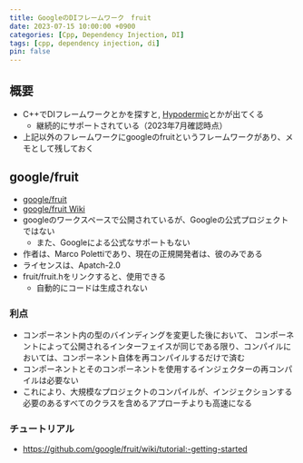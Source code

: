 ```yaml
---
title: GoogleのDIフレームワーク　fruit
date: 2023-07-15 10:00:00 +0900
categories: [Cpp, Dependency Injection, DI]
tags: [cpp, dependency injection, di]
pin: false
---
```


## 概要
- C++でDIフレームワークとかを探すと, [Hypodermic](https://github.com/ybainier/Hypodermic)とかが出てくる
  - 継続的にサポートされている（2023年7月確認時点）
- 上記以外のフレームワークにgoogleのfruitというフレームワークがあり、メモとして残しておく

## google/fruit
- [google/fruit](https://github.com/google/fruit)
- [google/fruit Wiki](https://github.com/google/fruit/wiki)
- googleのワークスペースで公開されているが、Googleの公式プロジェクトではない
   - また、Googleによる公式なサポートもない
- 作者は、Marco Polettiであり、現在の正規開発者は、彼のみである
- ライセンスは、Apatch-2.0
- fruit/fruit.hをリンクすると、使用できる
  -  自動的にコードは生成されない

### 利点
- コンポーネント内の型のバインディングを変更した後において、 コンポーネントによって公開されるインターフェイスが同じである限り、コンパイルにおいては、コンポーネント自体を再コンパイルするだけで済む
- コンポーネントとそのコンポーネントを使用するインジェクターの再コンパイルは必要ない
- これにより、大規模なプロジェクトのコンパイルが、インジェクションする必要のあるすべてのクラスを含めるアプローチよりも高速になる

### チュートリアル
- https://github.com/google/fruit/wiki/tutorial:-getting-started

<!-- ### サンプルコードの実行
- fruit/exampleのhello_worldを実行する
- コードをクローンする
``` bash
mkdir -p workspace/di/ && cd workspace/di
git clone git@github.com:google/fruit.git
cd ./fruit/example/hello_world

```
- build

``` bash
mkdir -p workspace/di/ && cd workspace/di
git clone git@github.com:google/fruit.git
cd ./fruit/example/hello_world

``` -->





